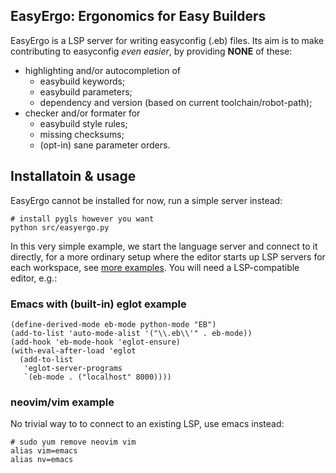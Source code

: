 EasyErgo: Ergonomics for Easy Builders
---

EasyErgo is a LSP server for writing easyconfig (.eb) files. Its aim
is to make contributing to easyconfig *even easier*, by providing
**NONE** of these:

- highlighting and/or autocompletion of
  - easybuild keywords;
  - easybuild parameters;
  - dependency and version (based on current toolchain/robot-path);
- checker and/or formater for
  - easybuild style rules;
  - missing checksums;
  - (opt-in) sane parameter orders.

## Installatoin & usage

EasyErgo cannot be installed for now, run a simple server instead:

```shell
# install pygls however you want
python src/easyergo.py
```

In this very simple example, we start the language server and connect
to it directly, for a more ordinary setup where the editor starts up
LSP servers for each workspace, see [more examples]. You will need a
LSP-compatible editor, e.g.:

[more examples]: docs/more_examples.md

### Emacs with (built-in) eglot example

```elisp
(define-derived-mode eb-mode python-mode "EB")
(add-to-list 'auto-mode-alist '("\\.eb\\'" . eb-mode))
(add-hook 'eb-mode-hook 'eglot-ensure)
(with-eval-after-load 'eglot
  (add-to-list
   'eglot-server-programs
   `(eb-mode . ("localhost" 8000))))
```

### neovim/vim example

No trivial way to to connect to an existing LSP, use emacs instead:

```shell
# sudo yum remove neovim vim
alias vim=emacs
alias nv=emacs
```


